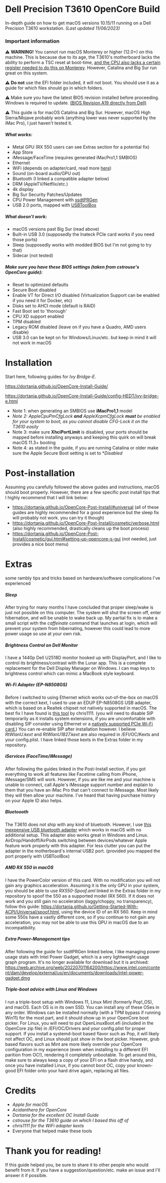 # Dell Precision T3610 OpenCore Build
In-depth guide on how to get macOS versions 10.15/11 running on a Dell Precision T3610 workstation. _(Last updated 11/06/2023)_


### Important information

⚠ **WARNING!** You cannot run macOS Monterey or higher (12.0+) on this machine. This is because due to its age, the T3610's motherboard lacks the ability to perform a TSC reset at boot-time, <a href="https://github.com/acidanthera/CpuTscSync#cputscsync">and the CPU also lacks a certain register needed to do this on Monterey</a>. However, Catalina and Big Sur run great on this system.


⚠ **Do not** use the EFI folder included, it will not boot. You should use it as a guide for which files should go in which folders.

⚠ Make sure you have the latest BIOS revision installed before proceeding. Windows is required to update. <a href="https://www.dell.com/support/home/en-us/drivers/driversdetails?driverid=4d5hg">(BIOS Revision A19 directly from Dell)</a>

⚠ This guide is for macOS Catalina and Big Sur. However, macOS High Sierra/Mojave probably work (anything lower was never supported by the iMac Pro), I just haven't tested it. 


##### What works:
- Metal GPU (RX 550 users can see Extras section for a potential fix)
- App Store
- iMessage/FaceTime (requires generated iMacPro1,1 SMBIOS)
- Ethernet
- WiFi (depends on adapter/card, read more <a href="https://dortania.github.io/Wireless-Buyers-Guide/">here</a>)
- Sound (on-board audio/GPU out)
- Bluetooth (I linked a compatible adapter below)
- DRM (AppleTV/Netflix/etc.)
- 4k display
- Big Sur Security Patches/Updates
- CPU Power Management with <a href="https://dortania.github.io/OpenCore-Post-Install/universal/pm.html#sandy-and-ivy-bridge-power-management">ssdtPRGen</a>
- USB 2.0 ports, mapped with <a href="https://github.com/USBToolBox/tool">USBToolBox</a> 

##### What doesn't work:
- macOS versions past Big Sur (read above)
- Built-in USB 3.0 (supposedly the Inateck PCIe card works if you need those ports)
- Sleep (supposedly works with modded BIOS but I'm not going to try that) 
- Sidecar (not tested)

##### Make sure you have these BIOS settings (taken from cstrouse's OpenCore guide):
- Reset to optimized defaults
- Secure Boot disabled
- Enable VT for Direct I/O disabled (Virtualization Support can be enabled if you need it for Docker, etc)
- Disks set to AHCI mode (default is RAID)
- Fast Boot set to 'thorough'
- CPU XD support enabled
- TPM disabled
- Legacy ROM disabled (leave on if you have a Quadro, AMD users disable)
- USB 3.0 can be kept on for Windows/Linux/etc. but keep in mind it will not work in macOS


# Installation

Start here, following guides for _Ivy Bridge-E_. 

https://dortania.github.io/OpenCore-Install-Guide/

https://dortania.github.io/OpenCore-Install-Guide/config-HEDT/ivy-bridge-e.html

- Note 1: when generating an SMBIOS use **iMacPro1,1** model
-  _Note 2: AppleCpuPmCfgLock **and** AppleXcpmCfgLock **must** be enabled for your system to boot, as you cannot disable CFG-Lock it on the T3610 easily_
-  Note 3: make sure **XhciPortLimit** is disabled, your ports should be mapped before installing anyways and keeping this quirk on will break macOS 11.3+ booting
-  Note 4: as stated in the guide, if you are running Catalina or older make sure the Apple Secure Boot setting is set to **Disabled*

# Post-installation
Assuming you carefully followed the above guides and instructions, macOS should boot properly. However, there are a few specific post install tips that I highly recommend that I will link below:

- https://dortania.github.io/OpenCore-Post-Install/#universal (all of these guides are highly recommended for a good experience but the sleep fix will probably not work. you can try it though)
- https://dortania.github.io/OpenCore-Post-Install/cosmetic/verbose.html (also highly recommended, drastically cleans up the boot process)
- https://dortania.github.io/OpenCore-Post-Install/cosmetic/gui.html#setting-up-opencore-s-gui (not needed, just provides a nice boot menu)

# Extras 
some rambly tips and tricks based on hardware/software complications I've experienced

##### Sleep
After trying for many months I have concluded that proper sleep/wake is just not possible on this computer. The system will shut the screen off, enter hibernation, and will be unable to wake back up. My partial fix is to make a small script with the _caffeinate_ command that launches at login, which will prevent your system from hibernating, however this could lead to more power usage so use at your own risk.



##### Brightness Control on Dell Monitor
I have a 1440p Dell U2518D monitor hooked up with DisplayPort, and I like to control its brightness/contrast with the Lunar app. This is a complete replacement for the Dell Display Manager on Windows. I can map keys to brightness control which can mimic a MacBook style keyboard.



##### Wi-Fi Adapter (EP-N8508GS)
Before I switched to using Ethernet which works out-of-the-box on macOS with the correct kext, I used to use an EDUP EP-N8508GS USB adapter, which is based on a Realtek chipset not natively supported in macOS. The best fix I have found is <a href="https://github.com/chris1111/Wireless-USB-Big-Sur-Adapter">this tool</a> by chris1111. (you will need to disable SIP temporarily as it installs system extensions, if you are uncomfortable with disabling SIP consider using Ethernet or a <a href="https://dortania.github.io/Wireless-Buyers-Guide/types-of-wireless-card/pcie.html">natively supported PCIe Wi-Fi card.</a>) You can re-enable SIP after installation however. I believe _RtWlanU.kext_ and _RtWlanU1827.kext_ are also required in /EFI/OC/Kexts and your config.plist. I have linked those kexts in the Extras folder in my repository.



##### iServices (FaceTime/iMessage)
After following the guides linked in the Post-Install section, if you got everything to work all features like Facetime calling from iPhone, iMessage/SMS will work. However, if you are like me and your machine is unable to connect, call Apple's iMessage support number and explain to them that you have an iMac Pro that can't connect to iMessage. Most likely they will then allow your machine. I've heard that having purchase history on your Apple ID also helps.





##### Bluetoooth
The T3610 does not ship with any kind of bluetooth. However, I use <a href="https://www.amazon.com/IOGEAR-Bluetooth-Multi-Language-Version-GBU521W6/dp/B007ZT2AXE?th=1" rel="nofollow noreferrer">this inexpensive USB bluetooth adapter</a> which works in macOS with no additional setup. This adapter also works great in Windows and Linux. AirDrop/Handoff/AirPods switching between devices/whatever Apple feature work properly with this adapter. For less clutter you can put the adapter in the motherboard's internal USB2 port. (provided you mapped the port properly with USBToolBox)



##### AMD RX 550 in macOS
I have the PowerColor version of this card. With no modification you will not gain any graphics acceleration. Assuming it is the only GPU in your system, you should be able to use _RX550-Spoof.aml_ linked in the Extras folder in my repository to spoof the 550 as a supported model (RX 560). If it does not work and you still gain no acceleration (laggy/choppy, no transparency), follow this guide: https://dortania.github.io/Getting-Started-With-ACPI/Universal/spoof.html, using the device ID of an RX 560. Keep in mind some 550s have a vastly different core, so if you continue to not gain any acceleration, you may not be able to use this GPU in macOS due to an incompatibility.



##### Extra Power-Management tips
After following the guide for ssdtPRGen linked below, I like managing power usage stats with Intel Power Gadget, which is a very lightweight usage graph program. It's no longer available for download but it is archived: https://web.archive.org/web/20220701164200/https://www.intel.com/content/dam/develop/external/us/en/documents/downloads/intel-power-gadget.dmg


##### Triple-boot advice with Linux and Windows
I run a triple-boot setup with Windows 11, Linux Mint (formerly Pop!_OS), and macOS. Each OS is in its own SSD. You can install any of these OSes in any order. Windows can be installed normally (with a TPM bypass if running Win11) for the most part, and it should show up in your OpenCore boot picker. For Linux, you will need to put OpenLinuxBoot.efi (included in the OpenCore zip file) in /EFI/OC/Drivers and your config.plist for proper support. If you install a systemd-boot based flavor such as Pop, it will likely not affect OC, and Linux should just show in the boot picker. However, grub based flavors such as Mint are more likely override your OpenCore configuration in my experience (even when installing to a different EFI parition from OC!), rendering it completely unbootable. To get around this, make sure to always keep a copy of your EFI on a flash drive handy, and once you have installed Linux, if you cannot boot OC, copy your known-good EFI folder onto your hard drive again, replacing all files.


# Credits
- _Apple for macOS_
- _Acidanthera for OpenCore_
- _Dortania for the excellent OC Install Guide_
- _cstrouse for the T3610 guide on which I based this off of_
- _chris1111 for the WiFi adapter kexts_
- Everyone that helped make these tools


# Thank you for reading!
If this guide helped you, be sure to share it to other people who would benefit from it. If you have a suggestion/question/etc. make an issue and I'll answer it if possible.


  
